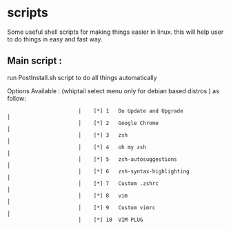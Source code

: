 # scripts
Some useful shell scripts for making things easier in linux.
this will help user to do things in easy and fast way.

## Main script :

run PostInstall.sh script to do all things automatically

Options Available :
(whiptail select menu only for debian based distros )
 as follow:


                           |    [*] 1   Do Update and Upgrade                                           │ 
                           │    [*] 2   Google Chrome                                                   │ 
                           │    [*] 3   zsh                                                             │ 
                           │    [*] 4   oh my zsh                                                       │ 
                           │    [*] 5   zsh-autosuggestions                                             │ 
                           │    [*] 6   zsh-syntax-highlighting                                         │ 
                           │    [*] 7   Custom .zshrc                                                   │ 
                           │    [*] 8   vim                                                             │ 
                           │    [*] 9   Custom vimrc                                                    │ 
                           │    [*] 10  VIM PLUG 
